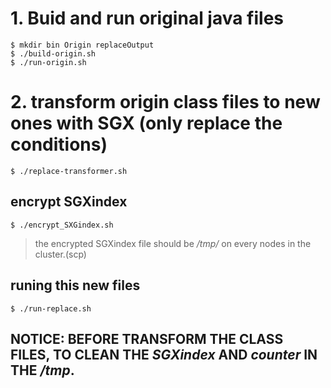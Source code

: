 # 1. Buid and run original java files
    $ mkdir bin Origin replaceOutput
    $ ./build-origin.sh  
    $ ./run-origin.sh  

# 2. transform origin class files to new ones with SGX (only replace the conditions)
    $ ./replace-transformer.sh  
## encrypt SGXindex  
    $ ./encrypt_SXGindex.sh  
> the encrypted SGXindex file should be */tmp/* on every nodes in the cluster.(scp)  
## runing this new files
    $ ./run-replace.sh  
## NOTICE: BEFORE TRANSFORM THE CLASS FILES, TO CLEAN THE *SGXindex* AND *counter* IN THE */tmp*.

